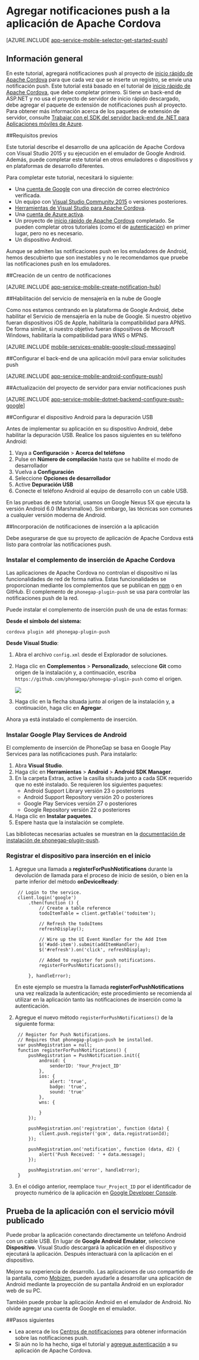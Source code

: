 <properties
	pageTitle="Agregar notificaciones push a la aplicación de Apache Cordova con las aplicaciones móviles de Azure | Servicio de aplicaciones de Azure"
	description="Obtenga información acerca de cómo usar las aplicaciones móviles de Azure para enviar notificaciones push a su aplicación de Apache Cordova."
	services="app-service\mobile"
	documentationCenter="javascript"
	manager="ggailey777"
	editor=""
	authors="adrianhall"/>

<tags
	ms.service="app-service-mobile"
	ms.workload="mobile"
	ms.tgt_pltfrm="mobile-html"
	ms.devlang="javascript"
	ms.topic="article"
	ms.date="02/11/2016"
	ms.author="adrianha"/>

# Agregar notificaciones push a la aplicación de Apache Cordova

[AZURE.INCLUDE [app-service-mobile-selector-get-started-push](../../includes/app-service-mobile-selector-get-started-push.md)]

## Información general

En este tutorial, agregará notificaciones push al proyecto de [inicio rápido de Apache Cordova] para que cada vez que se inserte un registro, se envíe una notificación push. Este tutorial está basado en el tutorial de [inicio rápido de Apache Cordova], que debe completar primero. Si tiene un back-end de ASP.NET y no usa el proyecto de servidor de inicio rápido descargado, debe agregar el paquete de extensión de notificaciones push al proyecto. Para obtener más información acerca de los paquetes de extensión de servidor, consulte [Trabajar con el SDK del servidor back-end de .NET para Aplicaciones móviles de Azure].

##<a name="prerequisites"></a>Requisitos previos

Este tutorial describe el desarrollo de una aplicación de Apache Cordova con Visual Studio 2015 y su ejecución en el emulador de Google Android. Además, puede completar este tutorial en otros emuladores o dispositivos y en plataformas de desarrollo diferentes.

Para completar este tutorial, necesitará lo siguiente:

* Una [cuenta de Google] con una dirección de correo electrónico verificada.
* Un equipo con [Visual Studio Community 2015] o versiones posteriores.
* [Herramientas de Visual Studio para Apache Cordova].
* Una [cuenta de Azure activa](https://azure.microsoft.com/pricing/free-trial/).
* Un proyecto de [inicio rápido de Apache Cordova] completado. Se pueden completar otros tutoriales (como el de [autenticación]) en primer lugar, pero no es necesario.
* Un dispositivo Android.

Aunque se admiten las notificaciones push en los emuladores de Android, hemos descubierto que son inestables y no le recomendamos que pruebe las notificaciones push en los emuladores.

##<a name="create-hub"></a>Creación de un centro de notificaciones

[AZURE.INCLUDE [app-service-mobile-create-notification-hub](../../includes/app-service-mobile-create-notification-hub.md)]

##<a name="enable-gcm"></a>Habilitación del servicio de mensajería en la nube de Google

Como nos estamos centrando en la plataforma de Google Android, debe habilitar el Servicio de mensajería en la nube de Google. Si nuestro objetivo fueran dispositivos iOS de Apple, habilitaría la compatibilidad para APNS. De forma similar, si nuestro objetivo fueran dispositivos de Microsoft Windows, habilitaría la compatibilidad para WNS o MPNS.

[AZURE.INCLUDE [mobile-services-enable-google-cloud-messaging](../../includes/mobile-services-enable-google-cloud-messaging.md)]

##<a name="configure-backend"></a>Configurar el back-end de una aplicación móvil para enviar solicitudes push

[AZURE.INCLUDE [app-service-mobile-android-configure-push](../../includes/app-service-mobile-android-configure-push.md)]

##<a name="update-service"></a>Actualización del proyecto de servidor para enviar notificaciones push

[AZURE.INCLUDE [app-service-mobile-dotnet-backend-configure-push-google](../../includes/app-service-mobile-dotnet-backend-configure-push-google.md)]

##<a name="configure-device"></a>Configurar el dispositivo Android para la depuración USB

Antes de implementar su aplicación en su dispositivo Android, debe habilitar la depuración USB. Realice los pasos siguientes en su teléfono Android:

1. Vaya a **Configuración** > **Acerca del teléfono**
2. Pulse en **Número de compilación** hasta que se habilite el modo de desarrollador
3. Vuelva a **Configuración**
4. Seleccione **Opciones de desarrollador**
5. Active **Depuración USB**
6. Conecte el teléfono Android al equipo de desarrollo con un cable USB.

En las pruebas de este tutorial, usamos un Google Nexus 5X que ejecuta la versión Android 6.0 (Marshmallow). Sin embargo, las técnicas son comunes a cualquier versión moderna de Android.

##<a name="add-push-to-app"></a>Incorporación de notificaciones de inserción a la aplicación

Debe asegurarse de que su proyecto de aplicación de Apache Cordova está listo para controlar las notificaciones push.

### Instalar el complemento de inserción de Apache Cordova

Las aplicaciones de Apache Cordova no controlan el dispositivo ni las funcionalidades de red de forma nativa. Estas funcionalidades se proporcionan mediante los complementos que se publican en [npm](https://www.npmjs.com/) o en GitHub. El complemento de `phonegap-plugin-push` se usa para controlar las notificaciones push de la red.

Puede instalar el complemento de inserción push de una de estas formas:

**Desde el símbolo del sistema:**

    cordova plugin add phonegap-plugin-push

**Desde Visual Studio**:

1.  Abra el archivo `config.xml` desde el Explorador de soluciones.
2.  Haga clic en **Complementos** > **Personalizado**, seleccione **Git** como origen de la instalación y, a continuación, escriba `https://github.com/phonegap/phonegap-plugin-push` como el origen.
	
	![](./media/app-service-mobile-cordova-get-started-push/add-push-plugin.png)
	
4.  Haga clic en la flecha situada junto al origen de la instalación y, a continuación, haga clic en **Agregar**.

Ahora ya está instalado el complemento de inserción.

### Instalar Google Play Services de Android

El complemento de inserción de PhoneGap se basa en Google Play Services para las notificaciones push. Para instalarlo:

1.  Abra **Visual Studio**.
2.  Haga clic en **Herramientas** > **Android** > **Android SDK Manager**.
3.  En la carpeta Extras, active la casilla situada junto a cada SDK requerido que no esté instalado. Se requieren los siguientes paquetes:
    * Android Support Library versión 23 o posteriores
    * Android Support Repository versión 20 o posteriores
    * Google Play Services versión 27 o posteriores
    * Google Repository versión 22 o posteriores
4.  Haga clic en **Instalar paquetes**.
5.  Espere hasta que la instalación se complete.

Las bibliotecas necesarias actuales se muestran en la [documentación de instalación de phonegap-plugin-push].

### Registrar el dispositivo para inserción en el inicio

1. Agregue una llamada a **registerForPushNotifications** durante la devolución de llamada para el proceso de inicio de sesión, o bien en la parte inferior del método **onDeviceReady**:

 
		// Login to the service.
		client.login('google')
		    .then(function () {
		        // Create a table reference
		        todoItemTable = client.getTable('todoitem');
		
		        // Refresh the todoItems
		        refreshDisplay();
		
		        // Wire up the UI Event Handler for the Add Item
		        $('#add-item').submit(addItemHandler);
		        $('#refresh').on('click', refreshDisplay);
		
				// Added to register for push notifications.
		        registerForPushNotifications();
		
		    }, handleError);

	En este ejemplo se muestra la llamada **registerForPushNotifications** una vez realizada la autenticación; este procedimiento se recomienda al utilizar en la aplicación tanto las notificaciones de inserción como la autenticación.

2. Agregue el nuevo método `registerForPushNotifications()` de la siguiente forma:

	    // Register for Push Notifications.
		// Requires that phonegap-plugin-push be installed.
	    var pushRegistration = null;
	    function registerForPushNotifications() {
	        pushRegistration = PushNotification.init({
	            android: {
	                senderID: 'Your_Project_ID'
	            },
	            ios: {
	                alert: 'true',
	                badge: 'true',
	                sound: 'true'
	            },
	            wns: {
	
	            }
	        });
	
	        pushRegistration.on('registration', function (data) {
	            client.push.register('gcm', data.registrationId);
	        });
	
	        pushRegistration.on('notification', function (data, d2) {
	            alert('Push Received: ' + data.message);
	        });
	
	        pushRegistration.on('error', handleError);
	    }

3. En el código anterior, reemplace `Your_Project_ID` por el identificador de proyecto numérico de la aplicación en [Google Developer Console].

## Prueba de la aplicación con el servicio móvil publicado

Puede probar la aplicación conectando directamente un teléfono Android con un cable USB. En lugar de **Google Android Emulator**, seleccione **Dispositivo**. Visual Studio descargará la aplicación en el dispositivo y ejecutará la aplicación. Después interactuará con la aplicación en el dispositivo.

Mejore su experiencia de desarrollo. Las aplicaciones de uso compartido de la pantalla, como [Mobizen], pueden ayudarle a desarrollar una aplicación de Android mediante la proyección de su pantalla Android en un explorador web de su PC.

También puede probar la aplicación Android en el emulador de Android. No olvide agregar una cuenta de Google en el emulador.

##<a name="next-steps"></a>Pasos siguientes

* Lea acerca de los [Centros de notificaciones] para obtener información sobre las notificaciones push.
* Si aún no lo ha hecho, siga el tutorial y [agregue autenticación] a su aplicación de Apache Cordova.

<!-- URLs -->
[agregue autenticación]: app-service-mobile-cordova-get-started-users.md
[inicio rápido de Apache Cordova]: app-service-mobile-cordova-get-started.md
[autenticación]: app-service-mobile-cordova-get-started-users.md
[Trabajar con el SDK del servidor back-end de .NET para Aplicaciones móviles de Azure]: app-service-mobile-dotnet-backend-how-to-use-server-sdk.md
[cuenta de Google]: http://go.microsoft.com/fwlink/p/?LinkId=268302
[Google Developer Console]: https://console.developers.google.com/home/dashboard
[documentación de instalación de phonegap-plugin-push]: https://github.com/phonegap/phonegap-plugin-push/blob/master/docs/INSTALLATION.md
[Mobizen]: https://www.mobizen.com/
[Visual Studio Community 2015]: http://www.visualstudio.com/
[Herramientas de Visual Studio para Apache Cordova]: https://www.visualstudio.com/es-ES/features/cordova-vs.aspx
[Centros de notificaciones]: ../notification-hubs/notification-hubs-overview.md

<!---HONumber=AcomDC_0302_2016-->